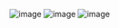 ![image](https://user-images.githubusercontent.com/64671549/142656848-b41d6d7f-44ca-4c50-bad9-98dd90757dda.png)
![image](https://user-images.githubusercontent.com/64671549/142656900-5551abfe-d7ad-4d1b-8b3b-355f7aa37be2.png)
![image](https://user-images.githubusercontent.com/64671549/142656937-0b980311-443b-49cc-b7fe-d816adffca81.png)
